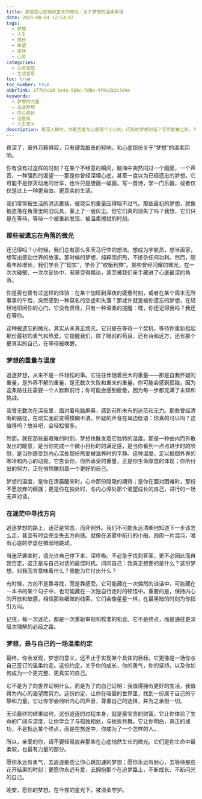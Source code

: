 ```yaml
---
title: 那些在心底悄然生长的微光：关于梦想的温柔絮语
date: 2025-08-04 12:53:07
tags:
  - 梦想
  - 人生
  - 成长
  - 希望
  - 坚持
  - 心灵
categories:
  - 心灵感悟
  - 生活哲思
toc: true
toc_number: true
abbrlink: 8f7b3c2d-1e4a-5b6c-7d8e-9f0a1b2c3d4e
keywords:
  - 梦想的力量
  - 追逐梦想
  - 内心成长
  - 治愈系
  - 人生意义
description: 夜深人静时，你是否曾与心底那个小小的、闪烁的梦想对话？它可能被尘封，可能被遗忘，但从未真正熄灭。这篇文章，是一场关于梦想的温柔探索，它不谈宏大叙事，只关乎我们内心深处那些细微的渴望、挣扎与坚持。愿它能轻抚你疲惫的心，重新点燃那份属于你的微光。
---
```


夜深了，窗外万籁俱寂，只有键盘敲击的轻响，和心底那份关于“梦想”的温柔回响。

你有没有过这样的时刻？在某个不经意的瞬间，脑海中突然闪过一个画面，一个声音，一种强烈的渴望——那是你曾经深埋心底，甚至一度以为已经遗忘的梦想。它可能不是惊天动地的壮举，也许只是想画一幅画，写一首诗，学一门乐器，或者仅仅是过上一种更自由、更真实的生活。

我们常常被生活的洪流裹挟，被现实的重量压得喘不过气。那些最初的梦想，就像被遗落在角落里的旧玩具，蒙上了一层灰尘。但它们真的消失了吗？我想，它们只是在等待，等待一个被重新发现、被温柔擦拭的时刻。

### 那些被遗忘在角落的微光

还记得吗？小时候，我们总有那么多天马行空的想法。想成为宇航员，想当画家，想写出感动世界的故事。那时候的梦想，纯粹而炽热，不掺杂任何功利。然而，随着年龄增长，我们学会了“现实”，学会了“权衡利弊”。那些曾经闪耀的微光，在一次次碰壁、一次次妥协中，渐渐变得黯淡，甚至被我们亲手藏进了心底最深的角落。

你是否也曾有过这样的体验：在某个加班到深夜的疲惫时刻，或者在某个周末无所事事的午后，突然感到一种莫名的空虚和失落？那或许就是被你遗忘的梦想，在轻轻地叩问你的心门。它没有责怪，只有一种温柔的提醒：嘿，你还记得我吗？我还在等你。

这种被遗忘的微光，其实从未真正熄灭。它只是在等待一个契机，等待你重新拾起那份最初的勇气和热爱。它提醒我们，除了眼前的苟且，还有诗和远方，还有那个更真实的自己，在等待被唤醒。

### 梦想的重量与温度

追逐梦想，从来不是一件轻松的事。它往往伴随着巨大的重量——那是自我怀疑的重量，是外界不解的重量，是无数次失败和重来的重量。你可能会感到孤独，因为这条路往往需要一个人默默前行；你可能会感到疲惫，因为每一步都充满了未知和挑战。

我曾无数次在深夜里，面对着电脑屏幕，感到前所未有的迷茫和无力。那些曾经清晰的路径，在现实面前变得模糊不清。怀疑的声音在耳边低语：你真的可以吗？这值得吗？放弃吧，会轻松很多。

然而，就在那些最艰难的时刻，梦想也散发着它独特的温度。那是一种由内而外散发出的暖意，是当你完成一个微小目标时的满足感，是当你看到一点点进步时的欣慰，是当你感受到内心深处那份热爱被滋养时的平静。这种温度，足以抵御外界的寒冷和内心的动摇。它告诉你，你所承受的重量，正是你生命厚度的体现；你所付出的努力，正在悄然雕刻着一个更好的自己。

梦想的温度，是你在清晨醒来时，心中那份隐隐的期待；是你在面对困难时，那份不愿放弃的倔强；更是你在独处时，与内心深处那个渴望成长的自己，进行的一场无声对话。

### 在迷茫中寻找方向

追逐梦想的路上，迷茫是常态，而非例外。我们不可能永远清晰地知道下一步该怎么走，甚至有时会完全失去方向感。就像在浓雾中航行的小船，四周一片混沌，唯有心底的罗盘在微弱地跳动。

当迷茫袭来时，请允许自己停下来，深呼吸。不必急于找到答案，更不必因此而自我否定。这正是与自己对话的最佳时机。问问自己：我真正想要的是什么？这份梦想，对我而言意味着什么？我能为它付出什么？

有时候，方向不是靠寻找，而是靠感受。它可能藏在一次偶然的谈话中，可能藏在一本书的某个句子中，也可能藏在一次独自行走时的顿悟中。重要的是，保持内心的开放和敏感，相信那些细微的线索，它们会像星星一样，在最黑暗的时刻为你指引方向。

记住，每一次迷茫，都是一次重新审视和校准的机会。它不是终点，而是通往更深层次理解的必经之路。

### 梦想，是与自己的一场温柔约定

最终，你会发现，梦想的意义，远不止于实现某个具体的目标。它更像是一场你与自己签订的温柔约定。这份约定，关乎你的成长，你的勇气，你的坚持，以及你如何成为一个更完整、更真实的自己。

它不是为了向世界证明什么，而是为了向自己证明：我值得拥有更好的生活，我值得为内心的渴望而努力。这份约定，让你在喧嚣的世界里，找到一份属于自己的宁静和力量。它让你学会倾听内心的声音，尊重自己的选择，并为之承担一切。

无论最终的结果如何，这份追逐的过程本身，就是最宝贵的财富。它让你体验了生命的广阔与深度，让你学会了与孤独相处，与挫折共舞。它让你明白，真正的成功，不是抵达某个终点，而是在旅途中，你成为了一个怎样的人。

所以，亲爱的你，请不要轻易放弃那些在心底悄然生长的微光。它们是你生命中最柔软，也最有力量的部分。

愿你永远有勇气，去追逐那些让你心跳加速的梦想；愿你永远有耐心，去等待那些花开结果的时刻；更愿你永远有爱，去拥抱那个在追梦路上，不断成长、不断闪光的自己。

晚安，愿你的梦想，在今夜的星光下，被温柔守护。